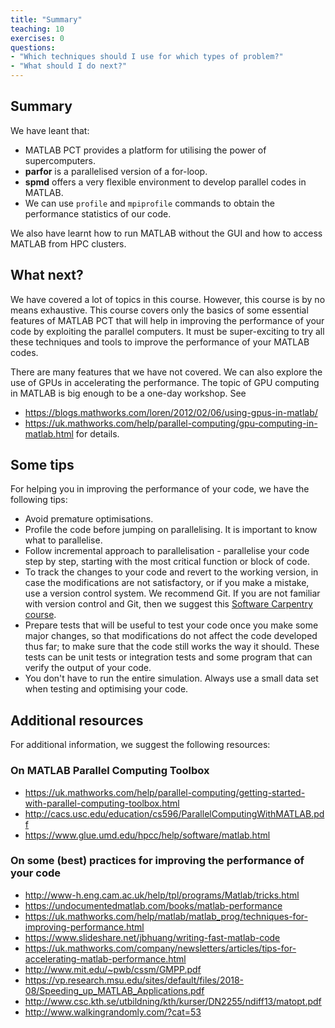 ```yaml
---
title: "Summary"
teaching: 10
exercises: 0
questions:
- "Which techniques should I use for which types of problem?"
- "What should I do next?"
---
```


## Summary
We have leant that:
* MATLAB PCT provides a platform for utilising the power of supercomputers.
* **parfor** is a parallelised version of a for-loop.
* **spmd** offers a very flexible environment to develop
  parallel codes in MATLAB.
* We can use `profile` and `mpiprofile` commands to obtain the performance
  statistics of our code.

We also have learnt how to run MATLAB without the GUI and how to access MATLAB
from HPC clusters.


## What next?
We have covered a lot of topics in this course. However, this course is by
no means exhaustive.
This course covers only the basics of some essential features of MATLAB PCT
that will help in improving the performance of your code by exploiting the
parallel computers. It must be super-exciting to try all these techniques
and tools to improve the performance of your MATLAB codes.

There are many features that we have not covered. We can also explore the
use of GPUs in accelerating the performance. The topic of GPU computing
in MATLAB is big enough to be a one-day workshop. See
* <https://blogs.mathworks.com/loren/2012/02/06/using-gpus-in-matlab/>
* <https://uk.mathworks.com/help/parallel-computing/gpu-computing-in-matlab.html>
for details.

## Some tips
For helping you in improving the performance of your code, we have the following
tips:
* Avoid premature optimisations.
* Profile the code before jumping on parallelising. It is important to know
  what to parallelise.
* Follow incremental approach to parallelisation - parallelise your code step
  by step, starting with the most critical function or block of code.
* To track the changes to your code and revert to the working version,
  in case the modifications are not satisfactory, or if you make a mistake,
  use a version control system. We recommend Git. If you are not familiar
  with version control and Git, then we suggest this [Software Carpentry
  course](http://swcarpentry.github.io/git-novice/).
* Prepare tests that will be useful to test your code once you make some
  major changes, so that modifications do not affect the code developed thus
  far; to make sure that the code still works the way it should. These tests can be
  unit tests or integration tests and some program that can verify the output
  of your code.
* You don't have to run the entire simulation. Always use a small data set
  when testing and optimising your code.


## Additional resources
For additional information, we suggest the following resources:

### On MATLAB Parallel Computing Toolbox
* <https://uk.mathworks.com/help/parallel-computing/getting-started-with-parallel-computing-toolbox.html>
* <http://cacs.usc.edu/education/cs596/ParallelComputingWithMATLAB.pdf>
* <https://www.glue.umd.edu/hpcc/help/software/matlab.html>

### On some (best) practices for improving the performance of your code
* <http://www-h.eng.cam.ac.uk/help/tpl/programs/Matlab/tricks.html>
* <https://undocumentedmatlab.com/books/matlab-performance>
* <https://uk.mathworks.com/help/matlab/matlab_prog/techniques-for-improving-performance.html>
* <https://www.slideshare.net/jbhuang/writing-fast-matlab-code>
* <https://uk.mathworks.com/company/newsletters/articles/tips-for-accelerating-matlab-performance.html>
* <http://www.mit.edu/~pwb/cssm/GMPP.pdf>
* <https://vp.research.msu.edu/sites/default/files/2018-08/Speeding_up_MATLAB_Applications.pdf>
* <http://www.csc.kth.se/utbildning/kth/kurser/DN2255/ndiff13/matopt.pdf>
* <http://www.walkingrandomly.com/?cat=53>
